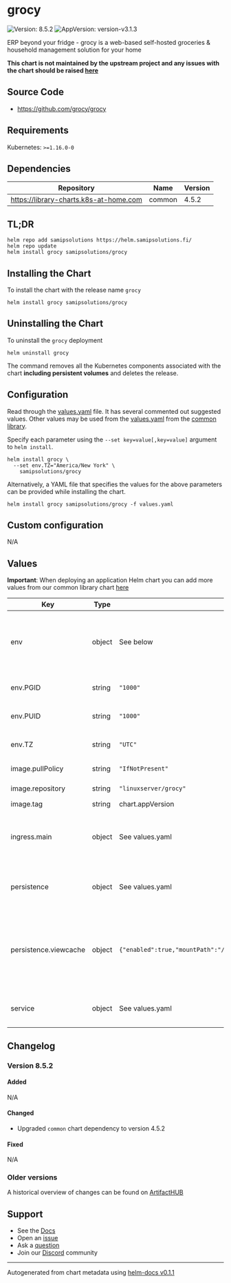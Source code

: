 # grocy

![Version: 8.5.2](https://img.shields.io/badge/Version-8.5.2-informational?style=flat-square) ![AppVersion: version-v3.1.3](https://img.shields.io/badge/AppVersion-version--v3.1.3-informational?style=flat-square)

ERP beyond your fridge - grocy is a web-based self-hosted groceries & household management solution for your home

**This chart is not maintained by the upstream project and any issues with the chart should be raised [here](https://github.com/samipsolutions/helm-charts/issues/new/choose)**

## Source Code

* <https://github.com/grocy/grocy>

## Requirements

Kubernetes: `>=1.16.0-0`

## Dependencies

| Repository | Name | Version |
|------------|------|---------|
| https://library-charts.k8s-at-home.com | common | 4.5.2 |

## TL;DR

```console
helm repo add samipsolutions https://helm.samipsolutions.fi/
helm repo update
helm install grocy samipsolutions/grocy
```

## Installing the Chart

To install the chart with the release name `grocy`

```console
helm install grocy samipsolutions/grocy
```

## Uninstalling the Chart

To uninstall the `grocy` deployment

```console
helm uninstall grocy
```

The command removes all the Kubernetes components associated with the chart **including persistent volumes** and deletes the release.

## Configuration

Read through the [values.yaml](./values.yaml) file. It has several commented out suggested values.
Other values may be used from the [values.yaml](https://github.com/k8s-at-home/library-charts/tree/main/charts/stable/common/values.yaml) from the [common library](https://github.com/k8s-at-home/library-charts/tree/main/charts/stable/common).

Specify each parameter using the `--set key=value[,key=value]` argument to `helm install`.

```console
helm install grocy \
  --set env.TZ="America/New York" \
    samipsolutions/grocy
```

Alternatively, a YAML file that specifies the values for the above parameters can be provided while installing the chart.

```console
helm install grocy samipsolutions/grocy -f values.yaml
```

## Custom configuration

N/A

## Values

**Important**: When deploying an application Helm chart you can add more values from our common library chart [here](https://github.com/k8s-at-home/library-charts/tree/main/charts/stable/common)

| Key | Type | Default | Description |
|-----|------|---------|-------------|
| env | object | See below | environment variables. See more environment variables in the [grocy documentation](https://github.com/linuxserver/docker-grocy#parameters). |
| env.PGID | string | `"1000"` | Set the container group id |
| env.PUID | string | `"1000"` | Set the container user id |
| env.TZ | string | `"UTC"` | Set the container timezone |
| image.pullPolicy | string | `"IfNotPresent"` | image pull policy |
| image.repository | string | `"linuxserver/grocy"` | image repository |
| image.tag | string | chart.appVersion | image tag |
| ingress.main | object | See values.yaml | Enable and configure ingress settings for the chart under this key. |
| persistence | object | See values.yaml | Configure persistence settings for the chart under this key. |
| persistence.viewcache | object | `{"enabled":true,"mountPath":"/config/data/viewcache","type":"emptyDir"}` |  there will cases of blank pages when upgrading the image that require manually clearing the directory |
| service | object | See values.yaml | Configures service settings for the chart. |

## Changelog

### Version 8.5.2

#### Added

N/A

#### Changed

* Upgraded `common` chart dependency to version 4.5.2

#### Fixed

N/A

### Older versions

A historical overview of changes can be found on [ArtifactHUB](https://artifacthub.io/packages/helm/samipsolutions/grocy?modal=changelog)

## Support

- See the [Docs](https://docs.k8s-at-home.com/our-helm-charts/getting-started/)
- Open an [issue](https://github.com/samipsolutions/helm-charts/issues/new/choose)
- Ask a [question](https://github.com/k8s-at-home/organization/discussions)
- Join our [Discord](https://discord.gg/sTMX7Vh) community

----------------------------------------------
Autogenerated from chart metadata using [helm-docs v0.1.1](https://github.com/k8s-at-home/helm-docs/releases/v0.1.1)
